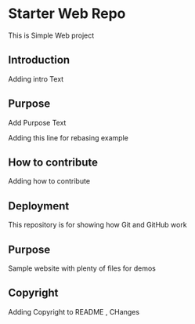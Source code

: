# Starter Web Repo

This is Simple Web project

## Introduction

Adding intro Text

## Purpose

Add Purpose Text


Adding this line for rebasing example

## How to contribute

Adding how to contribute

## Deployment



This repository is for showing how Git and GitHub work

## Purpose

Sample website with plenty of files for demos


## Copyright

Adding Copyright to README , CHanges




